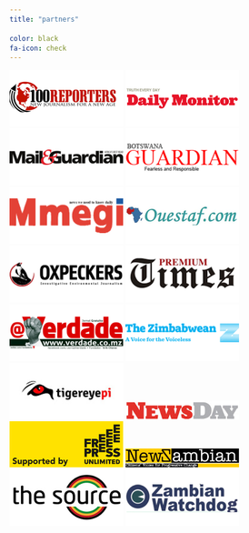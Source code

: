 ```yaml
---
title: "partners"

color: black
fa-icon: check
---
```

![](img/100Reporters.png) ![](img/Daily_Monitor.png) ![](img/MandG.png)
![](img/Guardian_Botswana.png) ![](img/mmegi.png) ![](img/Ouestaf.png)
![](img/Oxpeckers.png) ![](img/PremiumTimes.png) ![](img/Verdade.png) 
![](img/thezimbawean.png) ![](img/tigereyepi.png) ![](img/newsday.jpg)
![](img/freepress.jpg) ![](img/newz.jpg) ![](img/thesource.jpg)
![](img/zambianwatchdog.png)




